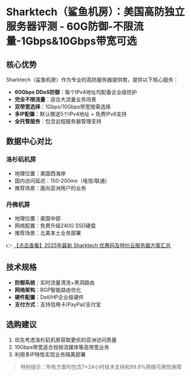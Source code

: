 # Sharktech（鲨鱼机房）：美国高防独立服务器评测 - 60G防御-不限流量-1Gbps&10Gbps带宽可选

## 核心优势

Sharktech（鲨鱼机房）作为专业的高防服务器提供商，提供以下核心服务：
- **60Gbps DDoS防御**：每个IPv4地址均配备企业级防护
- **完全不限流量**：适合大流量业务场景
- **双带宽选择**：1Gbps/10Gbps带宽按需选择
- **多IP配置**：默认赠送5个IPv4地址 + 免费IPv6支持
- **全托管服务**：包含远程服务器管理支持

## 数据中心对比

### 洛杉矶机房
- 地理位置：美国西海岸
- 国内访问延迟：150-200ms（电信/联通）
- 推荐场景：面向亚洲用户的业务

### 丹佛机房
- 地理位置：美国中部
- 网络配置：免费升级240G SSD硬盘
- 推荐场景：北美本土业务部署

👉 [【点击查看】2025年最新 Sharktech 优惠码及特价云服务器方案汇总](https://bit.ly/Sharktech)

## 技术规格
- **防御系统**：实时流量清洗+黑洞路由
- **网络架构**：BGP智能路由优化
- **硬件配置**：Dell/HP企业级硬件
- **支付方式**：支持信用卡/PayPal/支付宝

## 选购建议
1. 优先考虑洛杉矶机房获取更优的亚洲访问质量
2. 10Gbps带宽适合视频流媒体等高带宽业务
3. 利用多IP特性实现业务隔离部署

> 特别提示：所有方案均包含7×24小时技术支持和99.9%网络可用性保障